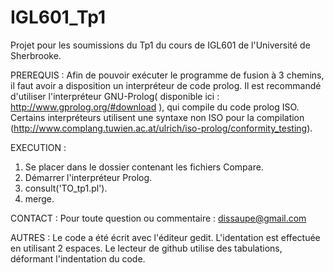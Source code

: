 # IGL601_Tp1
Projet pour les soumissions du Tp1 du cours de IGL601 de l'Université de Sherbrooke.

PREREQUIS :
  Afin de pouvoir exécuter le programme de fusion à 3 chemins, il faut avoir a disposition un interpréteur de code prolog.
Il est recommandé d'utiliser l'interpréteur GNU-Prolog( disponible ici : http://www.gprolog.org/#download ), qui compile du code prolog ISO.
Certains interpréteurs utilisent une syntaxe non ISO pour la compilation (http://www.complang.tuwien.ac.at/ulrich/iso-prolog/conformity_testing).

EXECUTION :
  1.  Se placer dans le dossier contenant les fichiers Compare.
  2.  Démarrer l'interpréteur Prolog.
  3.  consult('TO_tp1.pl').
  4.  merge.

CONTACT : 
  Pour toute question ou commentaire : dissaupe@gmail.com

AUTRES : 
Le code a été écrit avec l'éditeur gedit.
L'identation est effectuée en utilisant 2 espaces.
Le lecteur de github utilise des tabulations, déformant l'indentation du code.

